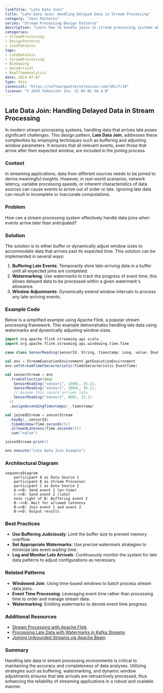 ```yaml
---
linkTitle: "Late Data Join"
title: "Late Data Join: Handling Delayed Data in Stream Processing"
category: "Join Patterns"
series: "Stream Processing Design Patterns"
description: "Learn how to handle joins in stream processing systems when data arrives late, using techniques such as buffering and window adjustments to ensure complete and accurate data processing."
categories:
- StreamProcessing
- DesignPatterns
- JoinPatterns
tags:
- LateDataJoin
- StreamProcessing
- Windowing
- DataArrival
- RealTimeAnalytics
date: 2024-07-07
type: docs
canonical: "https://softwarepatternslexicon.com/101/7/19"
license: "© 2024 Tokenizer Inc. CC BY-NC-SA 4.0"
---
```


## Late Data Join: Handling Delayed Data in Stream Processing

In modern stream processing systems, handling data that arrives late poses significant challenges. This design pattern, **Late Data Join**, addresses these complexities by employing techniques such as buffering and adjusting window parameters. It ensures that all relevant events, even those that arrive after their expected window, are included in the joining process.

### Context

In streaming applications, data from different sources needs to be joined to derive meaningful insights. However, in real-world scenarios, network latency, variable processing speeds, or inherent characteristics of data sources can cause events to arrive out of order or late. Ignoring late data can result in incomplete or inaccurate computations.

### Problem

How can a stream processing system effectively handle data joins when events arrive later than anticipated?

### Solution

The solution is to either buffer or dynamically adjust window sizes to accommodate data that arrives past its expected time. This solution can be implemented in several ways:

1. **Buffering Late Events**: Temporarily store late-arriving data in a buffer until all expected joins are completed.
2. **Watermarking**: Use watermarks to track the progress of event time; this allows delayed data to be processed within a given watermark's allowance.
3. **Window Adjustments**: Dynamically extend window intervals to process any late-arriving events.

### Example Code

Below is a simplified example using Apache Flink, a popular stream processing framework. This example demonstrates handling late data using watermarks and dynamically adjusting window sizes.

```scala
import org.apache.flink.streaming.api.scala._
import org.apache.flink.streaming.api.windowing.time.Time

case class SensorReading(sensorId: String, timestamp: Long, value: Double)

val env = StreamExecutionEnvironment.getExecutionEnvironment
env.setStreamTimeCharacteristic(TimeCharacteristic.EventTime)

val sensorStream = env
  .fromCollection(Seq(
    SensorReading("sensor1", 1000L, 35.5),
    SensorReading("sensor1", 2000L, 36.1),
    // Assume this record arrives late.
    SensorReading("sensor1", 800L, 33.2)
  ))
  .assignAscendingTimestamps(_.timestamp)

val joinedStream = sensorStream
  .keyBy(_.sensorId)
  .timeWindow(Time.seconds(5))
  .allowedLateness(Time.seconds(2))
  .sum("value")

joinedStream.print()

env.execute("Late Data Join Example")
```

### Architectural Diagram

```mermaid
sequenceDiagram
    participant A as Data Source 1
    participant B as Stream Processor
    participant C as Data Source 2
    A->>B: Send event 1 (on-time)
    C->>B: Send event 2 (late)
    note right of B: Buffering event 2
    B-->>B: Wait for allowed lateness
    B->>B: Join event 1 and event 2
    B->>D: Output results
```

### Best Practices

- **Use Buffering Judiciously**: Limit the buffer size to prevent memory overflow.
- **Set Appropriate Watermarks**: Use precise watermark strategies to minimize late event waiting time.
- **Log and Monitor Late Arrivals**: Continuously monitor the system for late data patterns to adjust configurations as necessary.

### Related Patterns

- **Windowed Join**: Using time-based windows to batch process stream data joins.
- **Event Time Processing**: Leveraging event time rather than processing time to order and manage stream data.
- **Watermarking**: Emitting watermarks to denote event time progress.

### Additional Resources

- [Stream Processing with Apache Flink](https://flink.apache.org/)
- [Processing Late Data with Watermarks in Kafka Streams](https://kafka.apache.org/documentation/streams/)
- [Joining Unbounded Streams via Apache Beam](https://beam.apache.org/documentation/)

### Summary

Handling late data in stream processing environments is critical to maintaining the accuracy and completeness of data analyses. Utilizing strategies such as buffering, watermarking, and dynamic window adjustments ensures that late arrivals are retroactively processed, thus enhancing the reliability of streaming applications in a robust and scalable manner.
